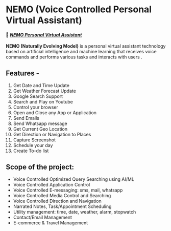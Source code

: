 # NEMO (Voice Controlled Personal Virtual Assistant)

#### 🔗 *[NEMO Personal Virtual Assistant](https://youtu.be/s6moWG6B47I?si=7vL11BywWyH08WSu)*

**NEMO (Naturally Evolving Model)** is a personal virtual assistant technology based on artificial intelligence and machine learning that receives voice commands and performs various tasks and interacts with users .

## Features -

1. Get Date and Time Update
2. Get Weather Forecast Update
3. Google Search Support
4. Search and Play on Youtube
5. Control your browser
6. Open and Close any App or Application
7. Send Emails
8. Send Whatsapp message
9. Get Current Geo Location
10. Get Direction or Navigation to Places
11. Capture Screenshot
12. Schedule your day
13. Create To-do list

## Scope of the project:

* Voice Controlled Optimized Query Searching using AI/ML
* Voice Controlled Application Control
* Voice Controlled E-messaging: sms, mail, whatsapp
* Voice Controlled Media Control and Searching
* Voice Controlled Direction and Navigation
* Narrated Notes, Task/Appointment Scheduling
* Utility management: time, date, weather, alarm, stopwatch
* Contact/Email Management
* E-commerce & Travel Management
